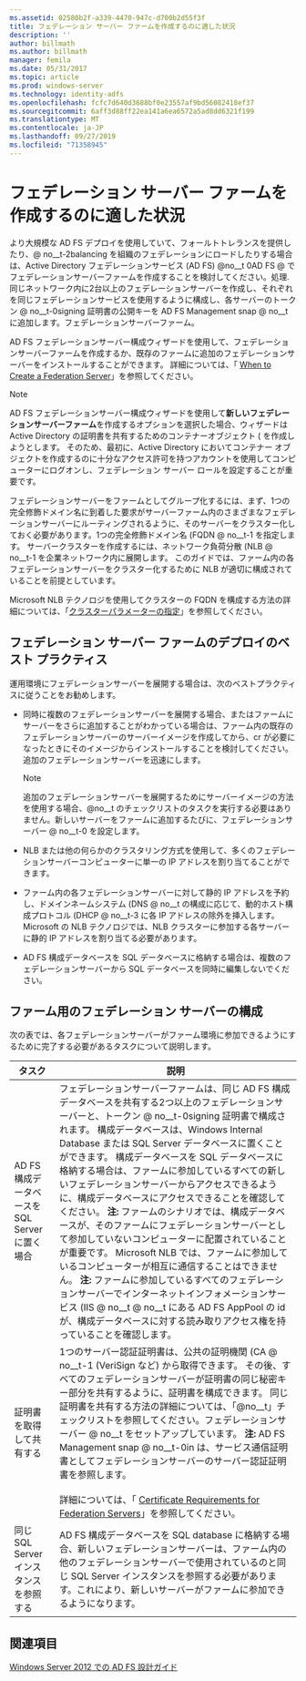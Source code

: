 ```yaml
---
ms.assetid: 02580b2f-a339-4470-947c-d700b2d55f3f
title: フェデレーション サーバー ファームを作成するのに適した状況
description: ''
author: billmath
ms.author: billmath
manager: femila
ms.date: 05/31/2017
ms.topic: article
ms.prod: windows-server
ms.technology: identity-adfs
ms.openlocfilehash: fcfc7d640d3688bf0e23557af9bd56082418ef37
ms.sourcegitcommit: 6aff3d88ff22ea141a6ea6572a5ad8dd6321f199
ms.translationtype: MT
ms.contentlocale: ja-JP
ms.lasthandoff: 09/27/2019
ms.locfileid: "71358945"
---
```

# <a name="when-to-create-a-federation-server-farm"></a>フェデレーション サーバー ファームを作成するのに適した状況

より大規模な AD FS デプロイを使用していて、フォールトトレランスを提供したり、@ no__t-2balancing を組織のフェデレーションにロードしたりする場合は、Active Directory フェデレーションサービス (AD FS) @no__t 0AD FS @ でフェデレーションサーバーファームを作成することを検討してください。処理. 同じネットワーク内に2台以上のフェデレーションサーバーを作成し、それぞれを同じフェデレーションサービスを使用するように構成し、各サーバーのトークン @ no__t-0signing 証明書の公開キーを AD FS Management snap @ no__t に追加します。フェデレーションサーバーファーム。  
  
AD FS フェデレーションサーバー構成ウィザードを使用して、フェデレーションサーバーファームを作成するか、既存のファームに追加のフェデレーションサーバーをインストールすることができます。 詳細については、「 [When to Create a Federation Server](When-to-Create-a-Federation-Server.md)」を参照してください。  
  
> [!NOTE]  
> AD FS フェデレーションサーバー構成ウィザードを使用して**新しいフェデレーションサーバーファーム**を作成するオプションを選択した場合、ウィザードは Active Directory の証明書を共有するためのコンテナーオブジェクト \( を作成しようとします。 そのため、最初に、Active Directory においてコンテナー オブジェクトを作成するのに十分なアクセス許可を持つアカウントを使用してコンピューターにログオンし、フェデレーション サーバー ロールを設定することが重要です。  
  
フェデレーションサーバーをファームとしてグループ化するには、まず、1つの完全修飾ドメイン名に到着した要求がサーバーファーム内のさまざまなフェデレーションサーバーにルーティングされるように、そのサーバーをクラスター化しておく必要があります。1つの完全修飾ドメイン名 \(FQDN @ no__t-1 を指定します。 サーバークラスターを作成するには、ネットワーク負荷分散 \(NLB @ no__t-1 を企業ネットワーク内に展開します。 このガイドでは、ファーム内の各フェデレーションサーバーをクラスター化するために NLB が適切に構成されていることを前提としています。  
  
Microsoft NLB テクノロジを使用してクラスターの FQDN を構成する方法の詳細については、「[クラスターパラメーターの指定](https://go.microsoft.com/fwlink/?LinkID=74651)」を参照してください。  
  
## <a name="best-practices-for-deploying-a-federation-server-farm"></a>フェデレーション サーバー ファームのデプロイのベスト プラクティス  
運用環境にフェデレーションサーバーを展開する場合は、次のベストプラクティスに従うことをお勧めします。  
  
-   同時に複数のフェデレーションサーバーを展開する場合、またはファームにサーバーをさらに追加することがわかっている場合は、ファーム内の既存のフェデレーションサーバーのサーバーイメージを作成してから、cr が必要になったときにそのイメージからインストールすることを検討してください。追加のフェデレーションサーバーを迅速にします。  
  
    > [!NOTE]  
    > 追加のフェデレーションサーバーを展開するためにサーバーイメージの方法を使用する場合、@no__t のチェックリストのタスクを実行する必要はありません。新しいサーバーをファームに追加するたびに、フェデレーションサーバー @ no__t-0 を設定します。  
  
-   NLB または他の何らかのクラスタリング方式を使用して、多くのフェデレーションサーバーコンピューターに単一の IP アドレスを割り当てることができます。  
  
-   ファーム内の各フェデレーションサーバーに対して静的 IP アドレスを予約し、ドメインネームシステム \(DNS @ no__t の構成に応じて、動的ホスト構成プロトコル \(DHCP @ no__t-3 に各 IP アドレスの除外を挿入します。 Microsoft の NLB テクノロジでは、NLB クラスターに参加する各サーバーに静的 IP アドレスを割り当てる必要があります。  
  
-   AD FS 構成データベースを SQL データベースに格納する場合は、複数のフェデレーションサーバーから SQL データベースを同時に編集しないでください。  
  
## <a name="configuring-federation-servers-for-a-farm"></a>ファーム用のフェデレーション サーバーの構成  
次の表では、各フェデレーションサーバーがファーム環境に参加できるようにするために完了する必要があるタスクについて説明します。  
  
|タスク|説明|  
|--------|---------------|  
|AD FS 構成データベースを SQL Server に置く場合|フェデレーションサーバーファームは、同じ AD FS 構成データベースを共有する2つ以上のフェデレーションサーバーと、トークン @ no__t-0signing 証明書で構成されます。 構成データベースは、Windows Internal Database または SQL Server データベースに置くことができます。 構成データベースを SQL データベースに格納する場合は、ファームに参加しているすべての新しいフェデレーションサーバーからアクセスできるように、構成データベースにアクセスできることを確認してください。 **注:** ファームのシナリオでは、構成データベースが、そのファームにフェデレーションサーバーとして参加していないコンピューターに配置されていることが重要です。 Microsoft NLB では、ファームに参加しているコンピューターが相互に通信することはできません。 **注:** ファームに参加しているすべてのフェデレーションサーバーでインターネットインフォメーションサービス \(IIS @ no__t @ no__t にある AD FS AppPool の id が、構成データベースに対する読み取りアクセス権を持っていることを確認します。|  
|証明書を取得して共有する|1つのサーバー認証証明書は、公共の証明機関 \(CA @ no__t-1 (VeriSign など) から取得できます。 その後、すべてのフェデレーションサーバーが証明書の同じ秘密キー部分を共有するように、証明書を構成できます。 同じ証明書を共有する方法の詳細については、「@no__t」チェックリストを参照してください。フェデレーションサーバー @ no__t をセットアップしています。 **注:** AD FS Management snap @ no__t-0in は、サービス通信証明書としてフェデレーションサーバーのサーバー認証証明書を参照します。<br /><br />詳細については、「 [Certificate Requirements for Federation Servers](Certificate-Requirements-for-Federation-Servers.md)」を参照してください。|  
|同じ SQL Server インスタンスを参照する|AD FS 構成データベースを SQL database に格納する場合、新しいフェデレーションサーバーは、ファーム内の他のフェデレーションサーバーで使用されているのと同じ SQL Server インスタンスを参照する必要があります。これにより、新しいサーバーがファームに参加できるようになります。|  
  
## <a name="see-also"></a>関連項目
[Windows Server 2012 での AD FS 設計ガイド](AD-FS-Design-Guide-in-Windows-Server-2012.md)

